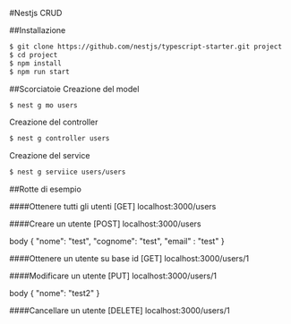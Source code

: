 #Nestjs CRUD 

##Installazione
```bash
$ git clone https://github.com/nestjs/typescript-starter.git project
$ cd project
$ npm install
$ npm run start
```

##Scorciatoie
Creazione del model
```bash
$ nest g mo users
```

Creazione del controller
```bash
$ nest g controller users
```

Creazione del service
```bash
$ nest g serviice users/users
```

##Rotte di esempio

####Ottenere tutti gli utenti
[GET] localhost:3000/users

####Creare un utente
[POST] localhost:3000/users
<p>body
{
	"nome": "test",
	"cognome": "test",
	"email" : "test"
}
</p>

####Ottenere un utente su base id
[GET] localhost:3000/users/1


####Modificare un utente
[PUT] localhost:3000/users/1
<p>body
{
	"nome": "test2"
}
</p>

####Cancellare un utente
[DELETE] localhost:3000/users/1